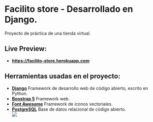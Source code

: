 # Facilito store - Desarrollado en Django.
Proyecto de práctica de una tienda virtual.
## Live Preview:
- **https://facilito-store.herokuapp.com**
## Herramientas usadas en el proyecto:
- **[Django](https://www.djangoproject.com/)**  Framework de desarrollo web de código abierto, escrito en Python.
- **[Boostrap 5](https://v5.getbootstrap.com/)**  Framework web.
- **[Font Awesome](https://fontawesome.com/icons?d=gallery)**  Framework de iconos vectoriales.
- **[PostgreSQL](https://www.postgresql.org/)** Base de datos relacional de código abierto.<br>
![](https://repository-images.githubusercontent.com/309942683/5b7a2e80-1e6b-11eb-91aa-c78635e1fa76)
